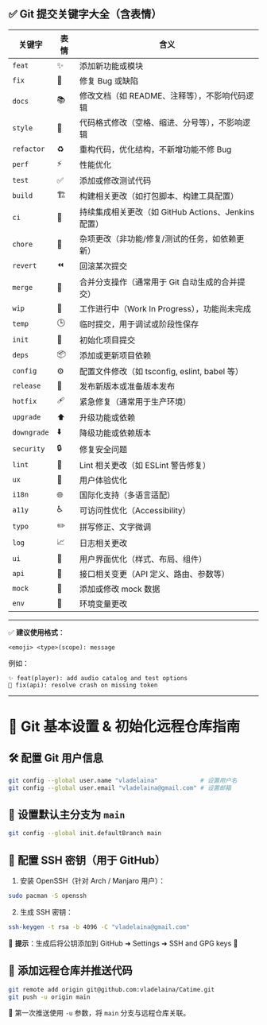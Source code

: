 



<!--
title: Git
date: 2025-05-08
description: 提交关键字和一些基本的说明
tags: [Git]
-->

## ✅ Git 提交关键字大全（含表情）

| 关键字      | 表情 | 含义                                                |
| ----------- | ---- | --------------------------------------------------- |
| `feat`      | ✨    | 添加新功能或模块                                    |
| `fix`       | 🐛    | 修复 Bug 或缺陷                                     |
| `docs`      | 📚    | 修改文档（如 README、注释等），不影响代码逻辑       |
| `style`     | 💅    | 代码格式修改（空格、缩进、分号等），不影响逻辑      |
| `refactor`  | ♻️    | 重构代码，优化结构，不新增功能不修 Bug              |
| `perf`      | ⚡    | 性能优化                                            |
| `test`      | ✅    | 添加或修改测试代码                                  |
| `build`     | 🏗️    | 构建相关更改（如打包脚本、构建工具配置）            |
| `ci`        | 🤖    | 持续集成相关更改（如 GitHub Actions、Jenkins 配置） |
| `chore`     | 🔧    | 杂项更改（非功能/修复/测试的任务，如依赖更新）      |
| `revert`    | ⏪    | 回滚某次提交                                        |
| `merge`     | 🔀    | 合并分支操作（通常用于 Git 自动生成的合并提交）     |
| `wip`       | 🚧    | 工作进行中（Work In Progress），功能尚未完成        |
| `temp`      | 🕒    | 临时提交，用于调试或阶段性保存                      |
| `init`      | 🎉    | 初始化项目提交                                      |
| `deps`      | 📦    | 添加或更新项目依赖                                  |
| `config`    | ⚙️    | 配置文件修改（如 tsconfig, eslint, babel 等）       |
| `release`   | 🚀    | 发布新版本或准备版本发布                            |
| `hotfix`    | 🩹    | 紧急修复（通常用于生产环境）                        |
| `upgrade`   | ⬆️    | 升级功能或依赖                                      |
| `downgrade` | ⬇️    | 降级功能或依赖版本                                  |
| `security`  | 🔒    | 修复安全问题                                        |
| `lint`      | 🧹    | Lint 相关更改（如 ESLint 警告修复）                 |
| `ux`        | 🧠    | 用户体验优化                                        |
| `i18n`      | 🌐    | 国际化支持（多语言适配）                            |
| `a11y`      | ♿    | 可访问性优化（Accessibility）                       |
| `typo`      | ✏️    | 拼写修正、文字微调                                  |
| `log`       | 📈    | 日志相关更改                                        |
| `ui`        | 🎨    | 用户界面优化（样式、布局、组件）                    |
| `api`       | 🔌    | 接口相关变更（API 定义、路由、参数等）              |
| `mock`      | 🧪    | 添加或修改 mock 数据                                |
| `env`       | 🌱    | 环境变量更改                                        |

------

✅ **建议使用格式**：

```
<emoji> <type>(scope): message
```

例如：

```
✨ feat(player): add audio catalog and test options
🐛 fix(api): resolve crash on missing token
```



---

# 🚀 Git 基本设置 & 初始化远程仓库指南

## 🛠️ 配置 Git 用户信息

```bash
git config --global user.name "vladelaina"            # 设置用户名
git config --global user.email "vladelaina@gmail.com" # 设置邮箱
```

## 🌱 设置默认主分支为 `main`

```bash
git config --global init.defaultBranch main
```

## 🔐 配置 SSH 密钥（用于 GitHub）

1. 安装 OpenSSH（针对 Arch / Manjaro 用户）：

```bash
sudo pacman -S openssh
```

2. 生成 SSH 密钥：

```bash
ssh-keygen -t rsa -b 4096 -C "vladelaina@gmail.com"
```

📌 **提示**：生成后将公钥添加到 GitHub ➜ Settings ➜ SSH and GPG keys 🔑

## 🔗 添加远程仓库并推送代码

```bash
git remote add origin git@github.com:vladelaina/Catime.git
git push -u origin main
```

🚩 第一次推送使用 `-u` 参数，将 `main` 分支与远程仓库关联。

